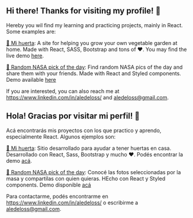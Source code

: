 ## Hi there! Thanks for visiting my profile! 🤗

Hereby you wil find my learning and practicing projects, mainly in React. Some examples are:

[🌱 Mi huerta](https://github.com/aledeloss/mi-huerta): A site for helping you grow your own vegetable garden at home. Made with React, SASS, Bootstrap and tons of ❤️. You may find the live demo [here](https://mi-huerta.vercel.app/).

[🚀 Random NASA pick of the day](https://github.com/aledeloss/nasa-photos): Find random NASA pics of the day and share them with your friends. Made with React and Styled components. Demo available [here](https://nasa-photos-eosin.vercel.app/)

If you are interested, you can also reach me at https://www.linkedin.com/in/aledeloss/ and aledeloss@gmail.com.


## Hola! Gracias por visitar mi perfil! 🤗

Acá encontrarás mis proyectos con los que practico y aprendo, especialmente React. Algunos ejemplos son:

[🌱 Mi huerta](https://github.com/aledeloss/mi-huerta): Sitio desarrollado para ayudar a tener huertas en casa. Desarrollado con React, Sass, Bootstrap y mucho ❤️. Podés encontrar la demo [acá](https://mi-huerta.vercel.app/).

[🚀 Random NASA pick of the day](https://github.com/aledeloss/nasa-photos): Conocé las fotos seleccionadas por la masa y compartilas con quien quieras. HEcho con React y Styled components. Demo disponible [acá](https://nasa-photos-eosin.vercel.app/)

Para contactarme, podés encontrarme en https://www.linkedin.com/in/aledeloss/ o escribirme a aledeloss@gmail.com.
